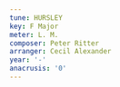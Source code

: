 ```yaml
---
tune: HURSLEY
key: F Major
meter: L. M.
composer: Peter Ritter
arranger: Cecil Alexander
year: '-'
anacrusis: '0'
---
```

